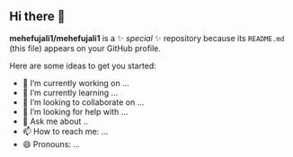 ## Hi there 👋


**mehefujali1/mehefujali1** is a ✨ _special_ ✨ repository because its `README.md` (this file) appears on your GitHub profile.

Here are some ideas to get you started:
<button style=" color: red ;  display:none; "> Facebook</button>

- 🔭 I’m currently working on ...
- 🌱 I’m currently learning ...
- 👯 I’m looking to collaborate on ...
- 🤔 I’m looking for help with ...
- 💬 Ask me about ..
- 📫 How to reach me: ...  
- 😄 Pronouns: ...
 

